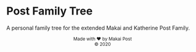 # Post Family Tree
A personal family tree for the extended Makai and Katherine Post Family.

<div align="center"><sub>Made with ❤️️ by Makai Post</sub></div>
<div align="center"><sup>© 2020</sup></div>
